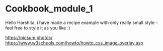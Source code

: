 # Cookbook_module_1
Hello Harshita,
i have made a recipe example with only really small style - feel free to style it as you like :)

https://picsum.photos/
https://www.w3schools.com/howto/howto_css_image_overlay.asp
